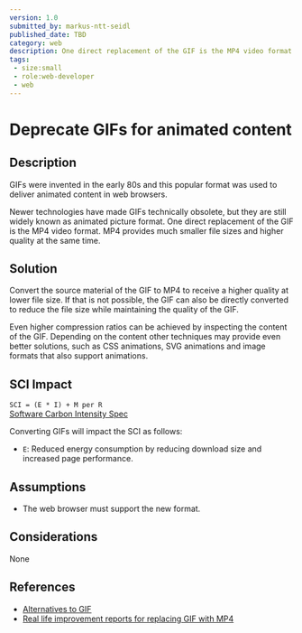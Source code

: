 ```yaml
---
version: 1.0
submitted_by: markus-ntt-seidl
published_date: TBD
category: web
description: One direct replacement of the GIF is the MP4 video format which provides much smaller file sizes and higher quality at the same time.
tags:
 - size:small
 - role:web-developer
 - web
---
```


# Deprecate GIFs for animated content

## Description

GIFs were invented in the early 80s and this popular format was used to deliver animated content in web browsers.

Newer technologies have made GIFs technically obsolete, but they are still widely known as animated picture format. One direct replacement of the GIF is the MP4 video format. MP4 provides much smaller file sizes and higher quality at the same time.

## Solution

Convert the source material of the GIF to MP4 to receive a higher quality at lower file size. If that is not possible, the GIF can also be directly converted to reduce the file size while maintaining the quality of the GIF.

Even higher compression ratios can be achieved by inspecting the content of the GIF. Depending on the content other techniques may provide even better solutions, such as CSS animations, SVG animations and image formats that also support animations.

## SCI Impact

`SCI = (E * I) + M per R`  
[Software Carbon Intensity Spec](https://grnsft.org/sci)

Converting GIFs will impact the SCI as follows:

- `E`: Reduced energy consumption by reducing download size and increased page performance.

## Assumptions
- The web browser must support the new format.


## Considerations
None

## References

- [Alternatives to GIF](https://en.wikipedia.org/wiki/GIF#Alternatives)
- [Real life improvement reports for replacing GIF with MP4](https://en.wikipedia.org/wiki/GIF#Uses)
